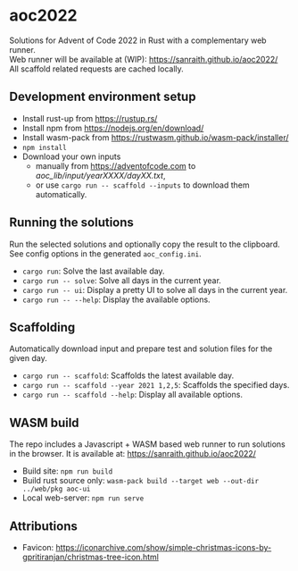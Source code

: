 # aoc2022

Solutions for Advent of Code 2022 in Rust with a complementary web runner.  
Web runner will be available at (WIP): <https://sanraith.github.io/aoc2022/>  
All scaffold related requests are cached locally.

## Development environment setup

- Install rust-up from <https://rustup.rs/>
- Install npm from <https://nodejs.org/en/download/>
- Install wasm-pack from <https://rustwasm.github.io/wasm-pack/installer/>
- `npm install`
- Download your own inputs
  - manually from <https://adventofcode.com> to _aoc_lib/input/yearXXXX/dayXX.txt_,
  - or use `cargo run -- scaffold --inputs` to download them automatically.

## Running the solutions

Run the selected solutions and optionally copy the result to the clipboard. See config options in the generated `aoc_config.ini`.

- `cargo run`: Solve the last available day.
- `cargo run -- solve`: Solve all days in the current year.
- `cargo run -- ui`: Display a pretty UI to solve all days in the current year.
- `cargo run -- --help`: Display the available options.

## Scaffolding

Automatically download input and prepare test and solution files for the given day.

- `cargo run -- scaffold`: Scaffolds the latest available day.
- `cargo run -- scaffold --year 2021 1,2,5`: Scaffolds the specified days.
- `cargo run -- scaffold --help`: Display all available options.

## WASM build

The repo includes a Javascript + WASM based web runner to run solutions in the browser. It is available at: <https://sanraith.github.io/aoc2022/>

- Build site: `npm run build`
- Build rust source only: `wasm-pack build --target web --out-dir ../web/pkg aoc-ui`
- Local web-server: `npm run serve`

## Attributions

- Favicon: <https://iconarchive.com/show/simple-christmas-icons-by-gpritiranjan/christmas-tree-icon.html>
